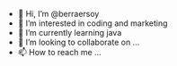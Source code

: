 - 👋 Hi, I’m @berraersoy
- 👀 I’m interested in coding and marketing
- 🌱 I’m currently learning java 
- 💞️ I’m looking to collaborate on ...
- 📫 How to reach me ...

<!---
berraersoy/berraersoy is a ✨ special ✨ repository because its `README.md` (this file) appears on your GitHub profile.
You can click the Preview link to take a look at your changes.
--->
